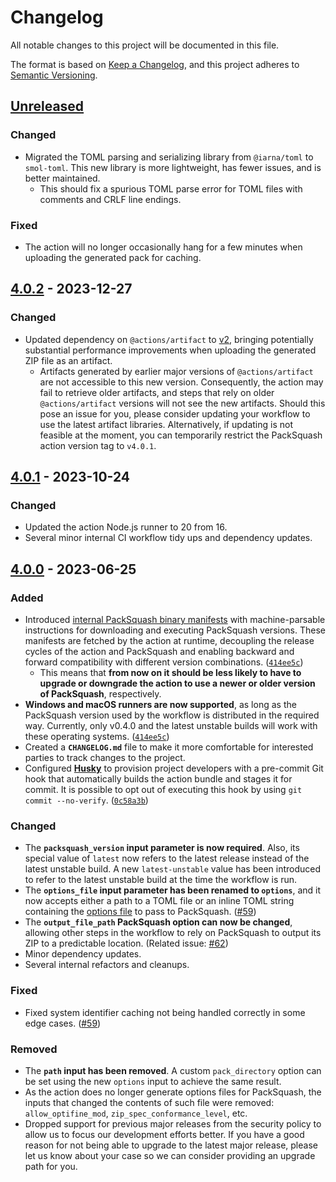 # Changelog

All notable changes to this project will be documented in this file.

The format is based on [Keep a Changelog](https://keepachangelog.com/en/1.0.0/),
and this project adheres to [Semantic
Versioning](https://semver.org/spec/v2.0.0.html).

## [Unreleased]

### Changed

- Migrated the TOML parsing and serializing library from `@iarna/toml` to
  `smol-toml`. This new library is more lightweight, has fewer issues, and is
  better maintained.
  - This should fix a spurious TOML parse error for TOML files with comments and
    CRLF line endings.

### Fixed

- The action will no longer occasionally hang for a few minutes when uploading
  the generated pack for caching.

## [4.0.2] - 2023-12-27

### Changed

- Updated dependency on `@actions/artifact` to
  [v2](https://github.com/actions/toolkit/blob/68f22927e727a60caff909aaaec1ab7267b39f75/packages/artifact/README.md#v2---whats-new),
  bringing potentially substantial performance improvements when uploading the
  generated ZIP file as an artifact.
  - Artifacts generated by earlier major versions of `@actions/artifact` are not
    accessible to this new version. Consequently, the action may fail to
    retrieve older artifacts, and steps that rely on older `@actions/artifact`
    versions will not see the new artifacts. Should this pose an issue for you,
    please consider updating your workflow to use the latest artifact libraries.
    Alternatively, if updating is not feasible at the moment, you can
    temporarily restrict the PackSquash action version tag to `v4.0.1`.

## [4.0.1] - 2023-10-24

### Changed

- Updated the action Node.js runner to 20 from 16.
- Several minor internal CI workflow tidy ups and dependency updates.

## [4.0.0] - 2023-06-25

### Added

- Introduced [internal PackSquash binary
  manifests](https://github.com/ComunidadAylas/PackSquash-action/tree/master/data/packsquash_binary_manifests)
  with machine-parsable instructions for downloading and executing PackSquash
  versions. These manifests are fetched by the action at runtime, decoupling the
  release cycles of the action and PackSquash and enabling backward and forward
  compatibility with different version combinations.
  ([`414ee5c`](https://github.com/ComunidadAylas/PackSquash-action/commit/414ee5cec8f1197f310e5c7e6f68b6efdffc1c66))
  - This means that **from now on it should be less likely to have to upgrade or
    downgrade the action to use a newer or older version of PackSquash**,
    respectively.
- **Windows and macOS runners are now supported**, as long as the PackSquash
  version used by the workflow is distributed in the required way. Currently,
  only v0.4.0 and the latest unstable builds will work with these operating
  systems.
  ([`414ee5c`](https://github.com/ComunidadAylas/PackSquash-action/commit/414ee5cec8f1197f310e5c7e6f68b6efdffc1c66))
- Created a **`CHANGELOG.md`** file to make it more comfortable for interested
  parties to track changes to the project.
- Configured **[Husky](https://typicode.github.io/husky/)** to provision project
  developers with a pre-commit Git hook that automatically builds the action
  bundle and stages it for commit. It is possible to opt out of executing this
  hook by using `git commit --no-verify`.
  ([`0c58a3b`](https://github.com/ComunidadAylas/PackSquash-action/commit/0c58a3b43337bd0ce16932f82927cd09c8515b25))

### Changed

- The **`packsquash_version` input parameter is now required**. Also, its
  special value of `latest` now refers to the latest release instead of the
  latest unstable build. A new `latest-unstable` value has been introduced to
  refer to the latest unstable build at the time the workflow is run.
- The **`options_file` input parameter has been renamed to `options`**, and it
  now accepts either a path to a TOML file or an inline TOML string containing
  the [options
  file](https://github.com/ComunidadAylas/PackSquash/wiki/Options-files) to pass
  to PackSquash.
  ([#59](https://github.com/ComunidadAylas/PackSquash-action/pull/59))
- The **`output_file_path` PackSquash option can now be changed**, allowing
  other steps in the workflow to rely on PackSquash to output its ZIP to a
  predictable location. (Related issue:
  [#62](https://github.com/ComunidadAylas/PackSquash-action/issues/62))
- Minor dependency updates.
- Several internal refactors and cleanups.

### Fixed

- Fixed system identifier caching not being handled correctly in some edge
  cases. ([#59](https://github.com/ComunidadAylas/PackSquash-action/pull/59))

### Removed

- The **`path` input has been removed**. A custom `pack_directory` option can be
  set using the new `options` input to achieve the same result.
- As the action does no longer generate options files for PackSquash, the inputs
  that changed the contents of such file were removed: `allow_optifine_mod`,
  `zip_spec_conformance_level`, etc.
- Dropped support for previous major releases from the security policy to allow
  us to focus our development efforts better. If you have a good reason for not
  being able to upgrade to the latest major release, please let us know about
  your case so we can consider providing an upgrade path for you.

[Unreleased]:
    https://github.com/ComunidadAylas/PackSquash-action/compare/v4.0.2...HEAD
[4.0.2]:
    https://github.com/ComunidadAylas/PackSquash-action/compare/v4.0.1...v4.0.2
[4.0.1]:
    https://github.com/ComunidadAylas/PackSquash-action/compare/v4.0.0...v4.0.1
[4.0.0]:
    https://github.com/ComunidadAylas/PackSquash-action/compare/v3.0.2...v4.0.0
